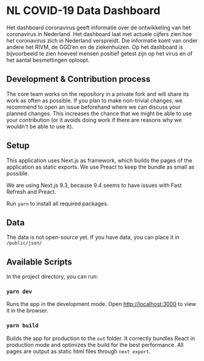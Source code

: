 # NL COVID-19 Data Dashboard

Het dashboard coronavirus geeft informatie over de ontwikkeling van het coronavirus in Nederland. Het dashboard laat met actuele cijfers zien hoe het coronavirus zich in Nederland verspreidt. Die informatie komt van onder andere het RIVM, de GGD’en en de ziekenhuizen. Op het dashboard is bijvoorbeeld te zien hoeveel mensen positief getest zijn op het virus en of het aantal besmettingen oploopt.

## Development & Contribution process
The core team works on the repository in a private fork and will share its work as often as possible. If you plan to make non-trivial changes, we recommend to open an issue beforehand where we can discuss your planned changes. This increases the chance that we might be able to use your contribution (or it avoids doing work if there are reasons why we wouldn't be able to use it).

## Setup
This application uses Next.js as framework, which builds the pages of the application as static exports. We use Preact to keep the bundle as small as possible.

We are using Next.js 9.3, because 9.4 seems to have issues with Fast Refresh and Preact.

Run  `yarn` to install all required packages.

## Data
The data is not open-source yet.
If you have data, you can place it in `/public/json/`

## Available Scripts

In the project directory, you can run:

### `yarn dev`

Runs the app in the development mode.
Open [http://localhost:3000](http://localhost:3000) to view it in the browser.

### `yarn build`

Builds the app for production to the `out` folder.
It correctly bundles React in production mode and optimizes the build for the best performance. All pages are output as static html files through `next export`.